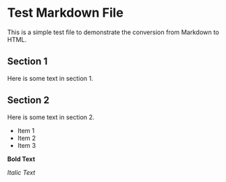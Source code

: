 # Test Markdown File

This is a simple test file to demonstrate the conversion from Markdown to HTML.

## Section 1

Here is some text in section 1.

## Section 2

Here is some text in section 2.

- Item 1
- Item 2
- Item 3

**Bold Text**

*Italic Text*